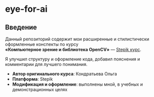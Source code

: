 # eye-for-ai

## Введение

Данный репозиторий содержит мои расширенные и стилистически оформленные конспекты по курсу  
**«Компьютерное зрение и библиотека OpenCV»** — [Stepik курс](https://stepik.org/course/116539/info).

Я улучшил структуру и оформление кода, добавил пояснения и комментарии для лучшего понимания.

- **Автор оригинального курса**: Кондратьева Ольга  
- **Платформа**: Stepik  
- **Модификация и оформление**: выполнены мной, в учебных и демонстрационных целях
